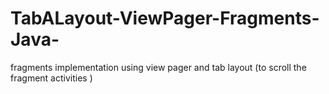 # TabALayout-ViewPager-Fragments-Java-
fragments implementation using view pager and tab layout (to scroll the fragment activities )
